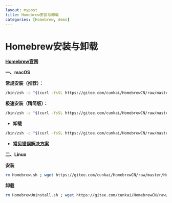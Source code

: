 ```yaml
---
layout: mypost
title: Homebrew安装与卸载
categories: [Homebrew, demo]
---
```

# Homebrew安装与卸载

**[Homebrew官网](https://brew.sh/)**

**一、macOS**

**常规安装（推荐）：**

```bash
/bin/zsh -c "$(curl -fsSL https://gitee.com/cunkai/HomebrewCN/raw/master/Homebrew.sh)"
```

**极速安装（精简版）：**

```bash
/bin/zsh -c "$(curl -fsSL https://gitee.com/cunkai/HomebrewCN/raw/master/Homebrew.sh)" speed
```

- **卸载**

```bash
/bin/zsh -c "$(curl -fsSL https://gitee.com/cunkai/HomebrewCN/raw/master/HomebrewUninstall.sh)"
```

- **[常见错误解决方案](https://gitee.com/cunkai/HomebrewCN/blob/master/error.md)**

**二、Linux**

**安装**

```bash
rm Homebrew.sh ; wget https://gitee.com/cunkai/HomebrewCN/raw/master/Homebrew.sh ; bash Homebrew.sh
```

**卸载**

```bash
rm HomebrewUninstall.sh ; wget https://gitee.com/cunkai/HomebrewCN/raw/master/HomebrewUninstall.sh ; bash HomebrewUninstall.sh
```